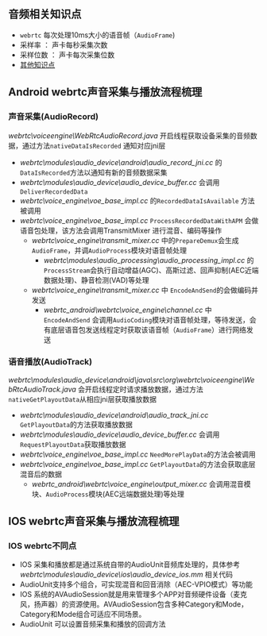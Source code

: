 ## 音频相关知识点

- `webrtc` 每次处理10ms大小的语音帧（`AudioFrame`)
- 采样率 ： 声卡每秒采集次数
- 采样位数 ： 声卡每次采集位数
- [其他知识点](https://www.cnblogs.com/yongdaimi/p/10722355.html)

## Android webrtc声音采集与播放流程梳理

### 声音采集(AudioRecord)

*webrtc\voiceengine\WebRtcAudioRecord.java* 开启线程获取设备采集的音频数据，通过方法`nativeDataIsRecorded` 通知对应jni层

- *webrtc\modules\audio_device\android\audio_record_jni.cc* 的`DataIsRecorded`方法以通知有新的音频数据采集
- *webrtc\modules\audio_device\audio_device_buffer.cc* 会调用`DeliverRecordedData` 
- *webrtc\voice_engine\voe_base_impl.cc* 的`RecordedDataIsAvailable` 方法被调用
- *webrtc\voice_engine\voe_base_impl.cc* `ProcessRecordedDataWithAPM` 会做语音包处理，该方法会调用TransmitMixer 进行混音、编码等操作
    - *webrtc\voice_engine\transmit_mixer.cc* 中的`PrepareDemux`会生成`AudioFrame`，并调`AudioProcess`模块对语音帧处理
        - *webrtc\modules\audio_processing\audio_processing_impl.cc* 的`ProcessStream`会执行自动增益(AGC)、高斯过滤、回声抑制(AEC近端数据处理)、静音检测(VAD)等处理
    - *webrtc\voice_engine\transmit_mixer.cc* 中 `EncodeAndSend`的会做编码并发送
        - *webrtc_android\webrtc\voice_engine\channel.cc* 中 `EncodeAndSend` 会调用`AudioCoding`模块对语音帧处理，等待发送，会有底层语音包发送线程定时获取该语音帧（`AudioFrame`）进行网络发送


### 语音播放(AudioTrack)

*webrtc\modules\audio_device\android\java\src\org\webrtc\voiceengine\WebRtcAudioTrack.java* 会开启线程定时请求播放数据，通过方法`nativeGetPlayoutData`从相应jni层获取播放数据
- *webrtc\modules\audio_device\android\audio_track_jni.cc* `GetPlayoutData`的方法获取播放数据
- *webrtc\modules\audio_device\audio_device_buffer.cc* 会调用`RequestPlayoutData`获取播放数据
- *webrtc\voice_engine\voe_base_impl.cc* `NeedMorePlayData`的方法会被调用
- *webrtc\voice_engine\voe_base_impl.cc* `GetPlayoutData`的方法会获取底层混音后的数据
    - *webrtc_android\webrtc\voice_engine\output_mixer.cc* 会调用混音模块、`AudioProcess`模块(AEC远端数据处理)等处理

## IOS webrtc声音采集与播放流程梳理

### IOS webrtc不同点

- IOS 采集和播放都是通过系统自带的AudioUnit音频库处理的，具体参考 *webrtc\modules\audio_device\ios\audio_device_ios.mm* 相关代码
- AudioUnit支持多个组合，可实现混音和回音消除（AEC-VPIO模式）等功能
- IOS 系统的AVAudioSession就是用来管理多个APP对音频硬件设备（麦克风，扬声器）的资源使用。AVAudioSession包含多种Category和Mode，Category和Mode组合可适应不同场景。
- AudioUnit 可以设置音频采集和播放的回调方法